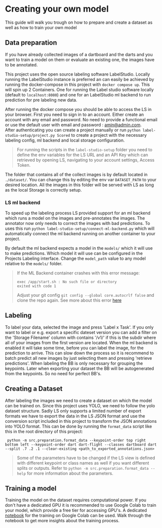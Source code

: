 # Creating your own model

This guide will walk you trough on how to prepare and create a dataset as well as how to train your own model

## Data preparation

If you have already collected images of a dartboard and the darts and you want to train a model on them or evaluate an existing one, the images have to be annotated.

This project uses the open source labeling software LabelStudio. Locally running the LabelStudio instance is preferred an can easily be achieved by running the docker-compose in this project with `docker compose up`.
This will spin up 2 Containers. One for running the Label studio software locally (default to `localhost:8080`) and one for an LabelStudio ml backend to run prediction for pre labeling new data.

After running the docker compose you should be able to access the LS in your browser. First you need to sign in to an account. Either create an account with any email and password. No need to provide a functional email or use the default user with email and password : amin@admin.com.  
After authenticating you can create a project manually or run `python label-studio-setup/project.py Scored` to create a project with the necessary labeling config, ml backend and local storage configuration.

> For running the scripts in the `label-studio-setup` folder you need to define the env variables for the LS URL and an API Key which can retrieved by opening LS, navigating to your account settings, Access Token.

The folder that contains all of the collect images is by default located in `./dataset/`. You can change this by editing the env var `DATASET_PATH` to your desired location. All the images in this folder will be served with LS as long as the local Storage is correctly setup.

### LS ml backend

To speed up the labeling process LS provided support for an ml backend which runs a model on the images and pre-annotates the images.
The annotator now only needs to correct the images with bad predictions.
To uses this run `python label-studio-setup/connect-ml-backend.py` which will automatically connect the ml backend running on another container to your project.

By default the ml backend expects a model in the `models/` which it will use to make predictions. Which model it will use can be configured in the Projects Labeling interface. Change the `model_path` value to any model relative to the `models/` folder.

> If the ML Backend container crashes with this error message:
>
> ```
> exec /app/start.sh : No such file or directory
> exited with code 1
> ```
>
> Adjust your git config `git config --global core.autocrlf false` and clone the repo again.
> See more about this error [here](https://github.com/HumanSignal/label-studio-ml-backend?tab=readme-ov-file#troubleshooting-docker-build-on-windows)

## Labeling

To label your data, selected the image and press 'Label x Task'.
If you only want to label or e.g. export a specific dateset version you can add a filter on the 'Storage Filename' column with contains '/v1/' if this is the subdir where all of your images from the first version are located.
When the ml backend is enabled it will take some time, before you can label the image, for the prediction to arrive. This can slow down the process so it is recommend to batch predict all new images by just selecting them and pressing 'retrieve predictions'.
When labeling the BB is only necessary for grouping the keypoints. Later when exporting your dataset the BB will be autogenerated from the keypoints. So no need for perfect BB's.

## Creating a Dataset

After labeling the images we need to create a dataset on which the model can be trained on. Since this project uses YOLO, we need to follow the yolo dataset structure. Sadly LS only supports a limited number of export formats we have to export the data in the LS JSON format and use the conversion script included in this project to transform the JSON annotations into YOLO format.
This can be done by running the `format_data` script like this in the root directory of this project:

` python -m src.preparation.format_data --keypoint-order top right bottom left --keypoint-order dart dart-flight --classes dartboard dart --split .7 .2 .1 --clear-existing <path_to_exported_annotations.json>`

> Some of the parameters have to be changed if the LS view is defined with different keypoint or class names as well if you want different splits or outputs. Refer to `python -m src.preparation.format_data --help` for more information about the parameters.

## Training a model

Training the model on the dataset requires computational power.
If you don't have a dedicated GPU it is recommended to use Google Colab to train your model, which provide a free tier for accessing GPU's.
A dedicated [notebook](src/train/colab_train.ipynb) for the training on Google Colab can be used. Walk through the notebook to get more insights about the training process.
